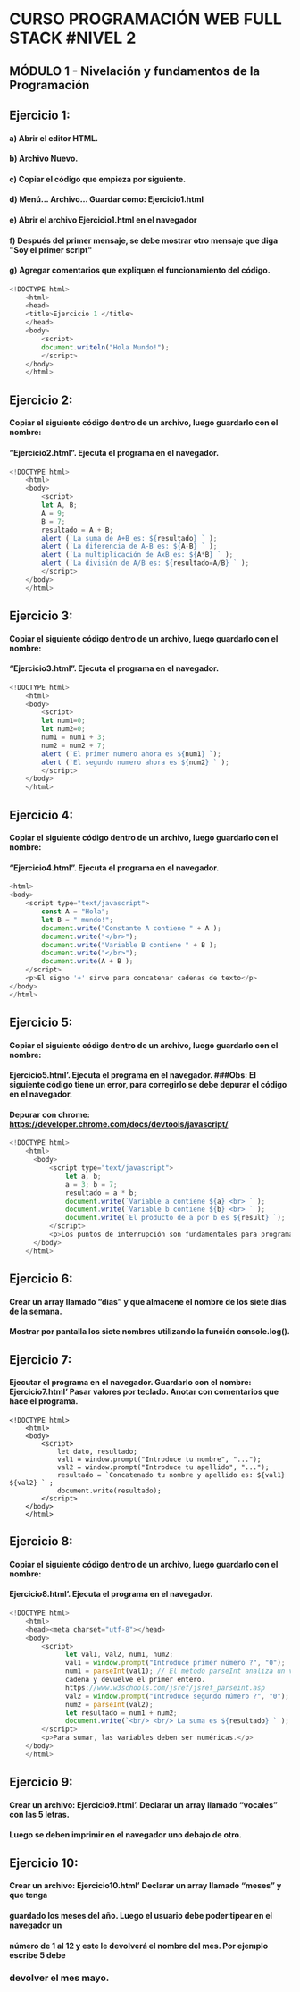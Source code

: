 # CURSO PROGRAMACIÓN WEB FULL STACK #NIVEL 2 
## MÓDULO 1 - Nivelación y fundamentos de la Programación 

## Ejercicio 1: 
#### a) Abrir el editor HTML. 
#### b) Archivo Nuevo. 
#### c) Copiar el código que empieza por siguiente. 
#### d) Menú... Archivo... Guardar como: Ejercicio1.html 
#### e) Abrir el archivo Ejercicio1.html en el navegador 
#### f) Después del primer mensaje, se debe mostrar otro mensaje que diga "Soy el primer script" 
#### g) Agregar comentarios que expliquen el funcionamiento del código.

```javascript
<!DOCTYPE html>
    <html>
    <head>
    <title>Ejercicio 1 </title>
    </head>
    <body>
        <script>
        document.writeln("Hola Mundo!");
        </script>
    </body>
    </html>
```

## Ejercicio 2: 
#### Copiar el siguiente código dentro de un archivo, luego guardarlo con el nombre: 
#### “Ejercicio2.html”. Ejecuta el programa en el navegador. 

```javascript
<!DOCTYPE html>
    <html>
    <body>
        <script>
        let A, B;
        A = 9;
        B = 7;
        resultado = A + B;
        alert (`La suma de A+B es: ${resultado} ` );
        alert (`La diferencia de A-B es: ${A-B} ` );
        alert (`La multiplicación de AxB es: ${A*B} ` );
        alert (`La división de A/B es: ${resultado=A/B} ` );
        </script>
    </body>
    </html>
```

## Ejercicio 3: 
#### Copiar el siguiente código dentro de un archivo, luego guardarlo con el nombre: 
#### “Ejercicio3.html”. Ejecuta el programa en el navegador.

```javascript
<!DOCTYPE html>
    <html>
    <body>
        <script>
        let num1=0;
        let num2=0;
        num1 = num1 + 3;
        num2 = num2 + 7;
        alert (`El primer numero ahora es ${num1} `);
        alert (`El segundo numero ahora es ${num2} ` );
        </script>
    </body>
    </html>
```

## Ejercicio 4: 
#### Copiar el siguiente código dentro de un archivo, luego guardarlo con el nombre: 
#### “Ejercicio4.html”. Ejecuta el programa en el navegador.

```javascript
<html>
<body>
    <script type="text/javascript">
        const A = "Hola";
        let B = " mundo!";
        document.write("Constante A contiene " + A );
        document.write("</br>");
        document.write("Variable B contiene " + B );
        document.write("</br>");
        document.write(A + B );
    </script>
    <p>El signo '+' sirve para concatenar cadenas de texto</p>
</body>
</html>
```

## Ejercicio 5: 
#### Copiar el siguiente código dentro de un archivo, luego guardarlo con el nombre: 
#### Ejercicio5.html’. Ejecuta el programa en el navegador. ###Obs: El siguiente código tiene un error, para corregirlo se debe depurar el código en el navegador. 
#### Depurar con chrome: https://developer.chrome.com/docs/devtools/javascript/

```javascript
<!DOCTYPE html>
    <html>
      <body>
          <script type="text/javascript">
              let a, b;
              a = 3; b = 7;
              resultado = a * b;
              document.write(`Variable a contiene ${a} <br> ` );
              document.write(`Variable b contiene ${b} <br> ` );
              document.write(`El producto de a por b es ${result} `);
          </script>
          <p>Los puntos de interrupción son fundamentales para programar</p>
      </body>
    </html>
```

## Ejercicio 6: 
#### Crear un array llamado “dias” y que almacene el nombre de los siete días de la semana. 
#### Mostrar por pantalla los siete nombres utilizando la función console.log().

## Ejercicio 7: 
#### Ejecutar el programa en el navegador. Guardarlo con el nombre: Ejercicio7.html’ Pasar valores por teclado. Anotar con comentarios que hace el programa.

```javacript
<!DOCTYPE html>
    <html>
    <body>
        <script>
            let dato, resultado;
            val1 = window.prompt("Introduce tu nombre", "...");
            val2 = window.prompt("Introduce tu apellido", "...");
            resultado = `Concatenado tu nombre y apellido es: ${val1} ${val2} ` ;
            document.write(resultado);
        </script>
    </body>
    </html>
```

## Ejercicio 8: 
#### Copiar el siguiente código dentro de un archivo, luego guardarlo con el nombre: 
#### Ejercicio8.html’. Ejecuta el programa en el navegador.

```javascript
<!DOCTYPE html>
    <html>
    <head><meta charset="utf-8"></head>
    <body>
        <script>
              let val1, val2, num1, num2;
              val1 = window.prompt("Introduce primer número ?", "0");
              num1 = parseInt(val1); // El método parseInt analiza un valor como una
              cadena y devuelve el primer entero.
              https://www.w3schools.com/jsref/jsref_parseint.asp
              val2 = window.prompt("Introduce segundo número ?", "0");
              num2 = parseInt(val2);
              let resultado = num1 + num2;
              document.write(`<br/> <br/> La suma es ${resultado} ` );
        </script>
        <p>Para sumar, las variables deben ser numéricas.</p>
    </body>
    </html>
```

## Ejercicio 9:
#### Crear un archivo: Ejercicio9.html’. Declarar un array llamado “vocales” con las 5 letras. 
#### Luego se deben imprimir en el navegador uno debajo de otro.

## Ejercicio 10: 
#### Crear un archivo: Ejercicio10.html’ Declarar un array llamado “meses” y que tenga
#### guardado los meses del año. Luego el usuario debe poder tipear en el navegador un 
#### número de 1 al 12 y este le devolverá el nombre del mes. Por ejemplo escribe 5 debe 
### devolver el mes mayo.
